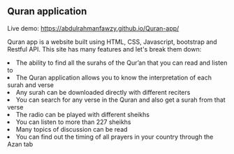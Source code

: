 ## Quran application

Live demo: https://abdulrahmanfawzy.github.io/Quran-app/

Quran app is a website built using HTML, CSS, Javascript, bootstrap and Restful API.
This site has many features and let's break them down:
<li>The ability to find all the surahs of the Qur’an that you can read and listen to</li>
<li>The Quran application allows you to know the interpretation of each surah and verse</li>
<li>Any surah can be downloaded directly with different reciters</li>
<li>You can search for any verse in the Quran and also get a surah from that verse</li>
<li>The radio can be played with different sheikhs</li>
<li>You can listen to more than 227 sheikhs</li>
<li>Many topics of discussion can be read</li>
<li>You can find out the timing of all prayers in your country through the Azan tab</li>
